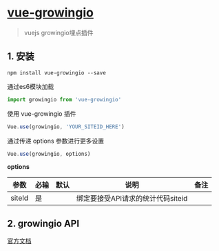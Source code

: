 # [vue-growingio](https://github.com/aocgame/vue-growingio)

> vuejs growingio埋点插件

## 1. 安装

```shell
npm install vue-growingio --save
```
通过es6模块加载
```javascript
import growingio from 'vue-growingio'
```
使用 vue-growingio 插件
```javascript
Vue.use(growingio, 'YOUR_SITEID_HERE')
```
通过传递 options 参数进行更多设置
```javascript
Vue.use(growingio, options)
```
**options**

| 参数 | 必输 | 默认 | 说明 | 备注 |
|-----|------|-----|-----|------|
| siteId | 是 | | 绑定要接受API请求的统计代码siteid| |

## 2. growingio API

[官方文档](https://docs.growingio.com/)
